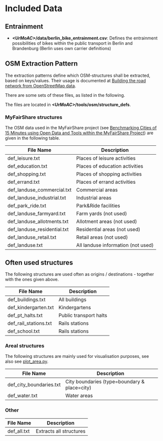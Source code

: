 # Included Data

## Entrainment

* ***&lt;UrMoAC&gt;*/data/berlin_bike_entrainment.csv**: Defines the entrainment possibilities of bikes within the public transport in Berlin and Brandenburg (Berlin uses own carrier definitions)

## OSM Extraction Pattern

The extraction patterns define which OSM-structures shall be extracted, based on keys/values.
Their usage is documented at [Building the road network from OpenStreetMap data](./ImportScripts.md#using-openstreetmap-data-to-build-tables-of-certain-structures).

There are some sets of these files, as listed in the following.

The files are located in ***&lt;UrMoAC&gt;*/tools/osm/structure_defs**.

### MyFairShare structures

The OSM data used in the MyFairShare project (see [Benchmarking Cities of 15 Minutes using Open Data and Tools within the MyFairShare Project](./Publications.md#10)) are given in the following table.

| File Name                   | Description                        |
| --------------------------- | ---------------------------------- |
| def_leisure.txt             | Places of leisure activities       |
| def_education.txt           | Places of education activities     |
| def_shopping.txt            | Places of shopping activities      |
| def_errand.txt              | Places of errand activities        |
| def_landuse_commercial.txt  | Commercial areas                   |
| def_landuse_industrial.txt  | Industrial areas                   |
| def_park_ride.txt           | Park&Ride facilities               |
| def_landuse_farmyard.txt    | Farm yards (not used)              |
| def_landuse_allotments.txt  | Allotment areas (not used)         |
| def_landuse_residential.txt | Residential areas (not used)       |
| def_landuse_retail.txt      | Retail areas (not used)            |
| def_landuse.txt             | All landuse information (not used) |


## Often used structures

The following structures are used often as origins / destinations - together with the ones given above.

| File Name             | Description            |
| --------------------- | ---------------------- |
| def_buildings.txt     | All buildings          |
| def_kindergarten.txt  | Kindergartens          |
| def_pt_halts.txt      | Public transport halts |
| def_rail_stations.txt | Rails stations         |
| def_school.txt        | Rails stations         |


### Areal structures

The following structures are mainly used for visualisation purposes, see also see [plot_area.py](./VisualisationTools.md#plot_area).

| File Name               | Description                                   |
| ----------------------- | --------------------------------------------- |
| def_city_boundaries.txt | City boundaries (type=boundary & place=city)  |
| def_water.txt           | Water areas                                   |


### Other

| File Name   | Description             |
| ----------- | ----------------------- |
| def_all.txt | Extracts all structures |



